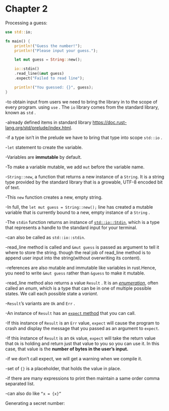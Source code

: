 # Chapter 2

Processing a guess:

```rust
use std::io;

fn main() {
	println!("Guess the number!");
	println!("Please input your guess.");

	let mut guess = String::new();

	io::stdin()
    .read_line(&mut guess)
    .expect("Failed to read line");

	println!("You guessed: {}", guess);
}
```

-to obtain input from users we need to bring the library in to the scope of every program. using `use` . The `io` library comes from the standard library, known as `std` .

-already defined items in standard library https://doc.rust-lang.org/std/prelude/index.html. 

-if a type isn’t in the prelude we have to bring that type into scope `std::io` .

-`let` statement to create the variable.

-Variables are **immutable** by default.

-To make a variable mutable, we add `mut` before the variable name.

-`String::new`, a function that returns a new instance of a `String`. It is a string type provided by the standard library that is a growable, UTF-8 encoded bit of text.

-This `new` function creates a new, empty string.

-In full, the `let mut guess = String::new();` line has created a mutable variable that is currently bound to a new, empty instance of a `String` .

-The `stdin` function returns an instance of [`std::io::Stdin`](https://doc.rust-lang.org/std/io/struct.Stdin.html), which is a type that represents a handle to the standard input for your terminal.

-can also be called as `std::io::stdin`.

-read_line method is called and `&mut guess` is passed as argument to tell it where to store the string. though the real job of read_line method is to append user input into the string(without overwriting its content).

-references are also mutable and immutable like variables in rust.Hence, you need to write `&mut guess` rather than `&guess` to make it mutable. 

-read_line method also returns a value `Result` . It is an [*enumeration*](https://doc.rust-lang.org/book/ch06-00-enums.html), often called an *enum*, which is a type that can be in one of multiple possible states. We call each possible state a *variant*.

-`Result`’s variants are `Ok` and `Err` .

-An instance of `Result` has an [`expect` method](https://doc.rust-lang.org/std/result/enum.Result.html#method.expect) that you can call.

-If this instance of `Result` is an `Err` value, `expect` will cause the program to crash and display the message that you passed as an argument to `expect`.

-If this instance of `Result` is an `Ok` value, `expect` will take the return value that `Ok` is holding and return just that value to you so you can use it. In this case, that value is the **number of bytes in the user’s input.**

-if we don’t call expect, we will get a warning when we compile it.

-set of `{}` is a placeholder, that holds the value in place.

-if there are many expressions to print then maintain a same order comma separated list. 

-can also do like `“x = {x}”` 

Generating a secret number: